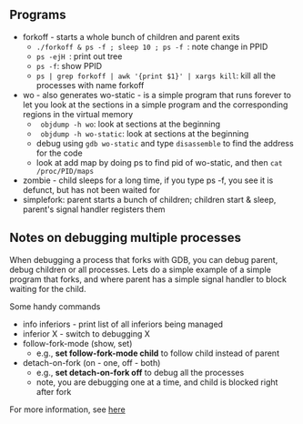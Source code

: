 ## Programs
- forkoff - starts a whole bunch of children and parent exits
    - ```./forkoff & ps -f ; sleep 10 ; ps -f ```: note change in PPID
    - ```ps -ejH ```: print out tree
    - ```ps -f```: show PPID
    - ```ps | grep forkoff | awk '{print $1}' | xargs kill```: kill all the processes with name forkoff
- wo - also generates wo-static - is a simple program that runs forever to let you look at the sections in a simple program and the corresponding regions in the virtual memory
   - ``` objdump -h wo```: look at sections at the beginning
   - ``` objdump -h wo-static```: look at sections at the beginning
   - debug using ```gdb wo-static``` and type ```disassemble``` to find the address for the code
   - look at add map by doing ps to find pid of wo-static, and then ```cat /proc/PID/maps```
- zombie - child sleeps for a long time, if you type ps -f, you see it is defunct, but has not been waited for
- simplefork: parent starts a bunch of children; children start & sleep, parent's signal handler registers them



## Notes on debugging multiple processes
When debugging a process that forks with GDB, you can debug parent, debug children or all processes.  Lets do a simple example of a simple program that forks, and where parent has a simple signal handler to block waiting for the child. 

Some handy commands
   - info inferiors - print list of all inferiors being managed
   - inferior X - switch to debugging X
   - follow-fork-mode (show, set) 
      - e.g., **set follow-fork-mode child** to follow child instead of parent
   - detach-on-fork (on - one, off - both)
      - e.g., **set detach-on-fork off** to debug all the processes
      - note, you are debugging one at a time, and child is blocked right after fork

For more information, see [here](https://sourceware.org/gdb/onlinedocs/gdb/Forks.html)
